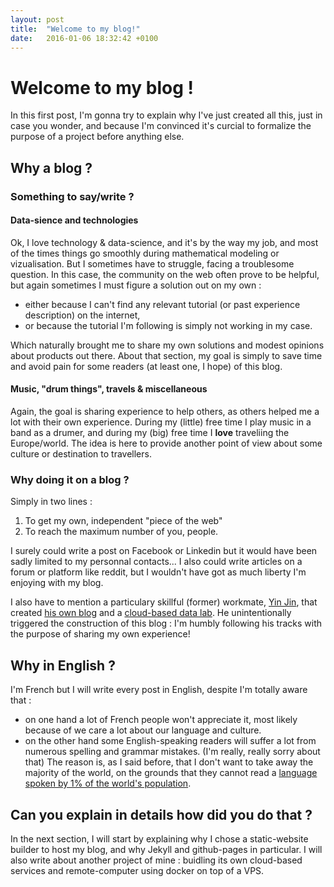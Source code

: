```yaml
---
layout: post
title:  "Welcome to my blog!"
date:   2016-01-06 18:32:42 +0100
---
```


# Welcome to my blog !

In this first post, I'm gonna try to explain why I've just created all this, just in case you wonder, and because I'm convinced it's curcial to formalize the purpose of a project before anything else.

## Why a blog ?

### Something to say/write ?

#### Data-sience and technologies
Ok, I love technology & data-science, and it's by the way my job, and most of the times things go smoothly during mathematical modeling or vizualisation. But I sometimes have to struggle, facing a troublesome question. In this case, the community on the web often prove to be helpful, but again sometimes I must figure a solution out on my own :

  - either because I can't find any relevant tutorial (or past experience description) on the internet, 
  - or because the tutorial I'm following is simply not working in my case. 

Which naturally brought me to share my own solutions and modest opinions about products out there. About that section, my goal is simply to save time and avoid pain for some readers (at least one, I hope) of this blog.

#### Music, "drum things", travels & miscellaneous
Again, the goal is sharing experience to help others, as others helped me a lot with their own experience. During my (little) free time I play music in a band as a drumer, and during my (big) free time I **love** traveliing the Europe/world.
The idea is here to provide another point of view about some culture or destination to travellers.

### Why doing it on a blog ?
Simply in two lines :

1. To get my own, independent "piece of the web"
2. To reach the maximum number of you, people.

I surely could write a post on Facebook or Linkedin but it would have been sadly limited to my personnal contacts...
I also could write articles on a forum or platform like reddit, but I wouldn't have got as much liberty I'm enjoying with my blog.

I also have to mention a particulary skillful (former) workmate, [Yin Jin][yi-linkedin], that created [his own blog][yi-blog] and a [cloud-based data lab][yi-lab]. He unintentionally triggered the construction of this blog : I'm humbly following his tracks with the purpose of sharing my own experience!

## Why in English ?
I'm French but I will write every post in English, despite I'm totally aware that :
- on one hand a lot of French people won't appreciate it, most likely because of we care a lot about our language and culture.
- on the other hand some English-speaking readers will suffer a lot from numerous spelling and grammar mistakes. (I'm really, really sorry about that) 
The reason is, as I said before, that I don't want to take away the majority of the world, on the grounds that they cannot read a [language spoken by 1% of the world's population](https://en.wikipedia.org/wiki/List_of_languages_by_number_of_native_speakers).

## Can you explain in details how did you do that ?

In the next section, I will start by explaining why I chose a static-website builder to host my blog, and why Jekyll and github-pages in particular. I will also write about another project of mine : buidling its own cloud-based services and remote-computer using docker on top of a VPS.

[yi-linkedin]: https://www.linkedin.com/in/yjin88/fr
[yi-blog]: http://jinyi.me/
[yi-lab]: http://lab.jinyi.me/
